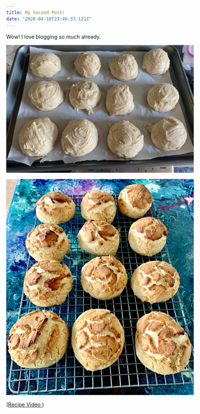 ```yaml
---
title: My Second Post!
date: "2020-04-10T23:46:37.121Z"
---
```


Wow! I love blogging so much already.

![Dutch Crunch](./dutchCrunch.jpeg)

![Baked Rolls](./crunchBaked.jpeg)

([Recipe Video ](https://www.youtube.com/watch?v=l1hW6aUlSHA))


